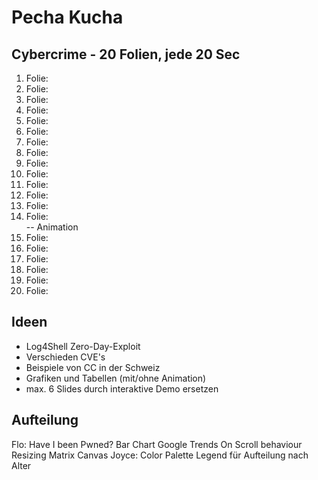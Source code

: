 # Pecha Kucha
## Cybercrime - 20 Folien, jede 20 Sec

1. Folie:
2. Folie:
3. Folie:
4. Folie:
5. Folie:
6. Folie:
7. Folie:
8. Folie:
9. Folie:
10. Folie:
11. Folie:
12. Folie:
13. Folie:
14. Folie:  
-- Animation  
15. Folie:  
16. Folie:
17. Folie:
18. Folie:
19. Folie:
20. Folie:

## Ideen
* Log4Shell Zero-Day-Exploit
* Verschieden CVE's
* Beispiele von CC in der Schweiz
* Grafiken und Tabellen (mit/ohne Animation)
* max. 6 Slides durch interaktive Demo ersetzen

## Aufteilung
Flo:
    Have I been Pwned?
    Bar Chart Google Trends
    On Scroll behaviour
    Resizing Matrix Canvas
Joyce:
    Color Palette
    Legend für Aufteilung nach Alter